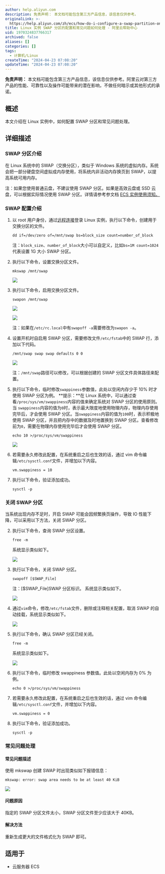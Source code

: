 ```yaml
---
author: help.aliyun.com
description: 免责声明： 本文档可能包含第三方产品信息，该信息仅供参考。
originalLink: >-
  https://help.aliyun.com/zh/ecs/how-do-i-configure-a-swap-partition-on-a-linux-instance-and-resolve-frequently-asked-questions
title: Linux 实例 SWAP 分区的配置和常见问题如何处理 - 阿里云帮助中心
uid: 1970324837766317
archived: false
aliases: []
categories: []
tags:
  - 计算机/Linux
createTime: "2024-04-23 07:08:20"
updateTime: "2024-04-23 07:08:20"
---
```


**免责声明：** 本文档可能包含第三方产品信息，该信息仅供参考。阿里云对第三方产品的性能、可靠性以及操作可能带来的潜在影响，不做任何暗示或其他形式的承诺。

## 概述

本文介绍在 Linux 实例中，如何配置 SWAP 分区和常见问题处理。

## 详细描述

### SWAP 分区介绍

在 Linux 系统中的 SWAP（交换分区），类似于 Windows 系统的虚拟内存。系统会把一部分硬盘空间虚拟成内存使用，将系统内非活动内存换页到 SWAP，以提高系统可用内存。

注：如果您使用普通云盘，不建议使用 SWAP 分区。如果是高效云盘或 SSD 云盘，可以根据实际情况使用 SWAP 分区。详情请参考参文档 [ECS 实例使用须知。](https://help.aliyun.com/zh/ecs/product-overview/usage-notes)

### SWAP 配置介绍

1.  以 root 用户身份，通过[远程连接](https://help.aliyun.com/zh/ecs/user-guide/connect-to-a-linux-instance-by-using-a-password-1)登录 Linux 实例，执行以下命令，创建用于交换分区的文件。

    ```plain
    dd if=/dev/zero of=/mnt/swap bs=block_size count=number_of_block

    ```

    注：`block_size`、`number_of_block`大小可以自定义，比如`bs=1M count=1024`代表设置 1G 大小 SWAP 分区。

2.  执行以下命令，设置交换分区文件。

    ```plain
    mkswap /mnt/swap

    ```

    ![](https://img.alicdn.com/tfscom/TB1IY7CKXXXXXavaXXXXXXXXXXX#alt=)

3.  执行以下命令，启用交换分区文件。

    ```plain
    swapon /mnt/swap

    ```

    ![](https://img.alicdn.com/tfscom/TB1pmRcKpXXXXanXXXXXXXXXXXX#alt=)

    ![](https://onekb.oss-cn-zhangjiakou.aliyuncs.com/1264794/c3db9091-ff0a-4d30-b1b6-1148596e8dc0.png)

    注：如果在`/etc/rc.local`中有`swapoff -a`需要修改为`swapon -a`。

4.  设置开机时自启用 SWAP 分区，需要修改文件`/etc/fstab`中的 SWAP 行，添加以下代码。

    ```plain
    /mnt/swap swap swap defaults 0 0

    ```

    ![](https://img.alicdn.com/tfscom/TB1ecwBKXXXXXczaXXXXXXXXXXX#alt=)

    注：`/mnt/swap`路径可以修改，可以根据创建的 SWAP 分区文件具体路径来配置。

5.  执行以下命令，临时修改`swappiness`参数值，此处以空闲内存少于 10% 时才使用 SWAP 分区为例。 **提示：**在 Linux 系统中，可以通过查看`/proc/sys/vm/swappiness`内容的值来确定系统对 SWAP 分区的使用原则。当 `swappiness`内容的值为`0`时，表示最大限度地使用物理内存，物理内存使用完毕后，才会使用 SWAP 分区。当`swappiness`内容的值为`100`时，表示积极地使用 SWAP 分区，并且把内存中的数据及时地置换到 SWAP 分区。查看修改前为`0`，需要在物理内存使用完毕后才会使用 SWAP 分区。

    ```plain
    echo 10 >/proc/sys/vm/swappiness

    ```

    ![](https://img.alicdn.com/tfscom/TB13LA1KXXXXXczXpXXXXXXXXXX#alt=)

6.  若需要永久修改此配置，在系统重启之后也生效的话，通过 vim 命令编辑`/etc/sysctl.conf`文件，并增加以下内容。

    ```plain
    vm.swappiness = 10

    ```

7.  执行以下命令，验证添加成功。

    ```plain
    sysctl -p

    ```

### 关闭 SWAP 分区

当系统出现内存不足时，开启 SWAP 可能会因频繁换页操作，导致 IO 性能下降，可以采用以下方法，关闭 SWAP 分区。

2.  执行以下命令，查询 SWAP 分区设置。

    ```plain
    free -m

    ```

    系统显示类似如下。

    ![](https://img.alicdn.com/tfscom/TB1nT3WKXXXXXaoXFXXXXXXXXXX#alt=)

3.  执行以下命令，关闭 SWAP 分区。

    ```plain
    swapoff [$SWAP_File]

    ```

    注：[$SWAP_File]SWAP 分区标识。 系统显示类似如下。

    ![](https://img.alicdn.com/tfscom/TB1XcMLKXXXXXb5XVXXXXXXXXXX#alt=)

4.  通过`vim`命令，修改`/etc/fstab`文件，删除或注释相关配置，取消 SWAP 的自动挂载，系统显示类似如下。

    ![](https://img.alicdn.com/tfscom/TB1IPVeKpXXXXXyXXXXXXXXXXXX#alt=)

5.  执行以下命令，确认 SWAP 分区已经关闭。

    ```plain
    free -m

    ```

    系统显示类似如下。

    ![](https://img.alicdn.com/tfscom/TB1jj3OKXXXXXXEXVXXXXXXXXXX#alt=)

6.  执行以下命令，临时修改 swappiness 参数值。此处以空闲内存为 0% 为例。

    ```plain
    echo 0 >/proc/sys/vm/swappiness   

    ```

7.  若需要永久修改此配置，在系统重启之后也生效的话，通过 vim 命令编辑`/etc/sysctl.conf`文件，并增加以下内容。

    ```plain
    vm.swappiness = 0

    ```

8.  执行以下命令，验证添加成功。

    ```plain
    sysctl -p

    ```

### 常见问题处理

#### 常见问题描述

使用 mkswap 创建 SWAP 时出现类似如下报错信息：

```plain
mkswap: error: swap area needs to be at least 40 KiB

```

![](https://img.alicdn.com/tfscom/TB1DCsCKXXXXXcaaXXXXXXXXXXX#alt=)

#### 问题原因

指定的 SWAP 分区文件太小，SWAP 分区文件至少应该大于 40KB。

#### 解决方法

重新生成更大的文件格式化为 SWAP 即可。

## 适用于

- 云服务器 ECS
